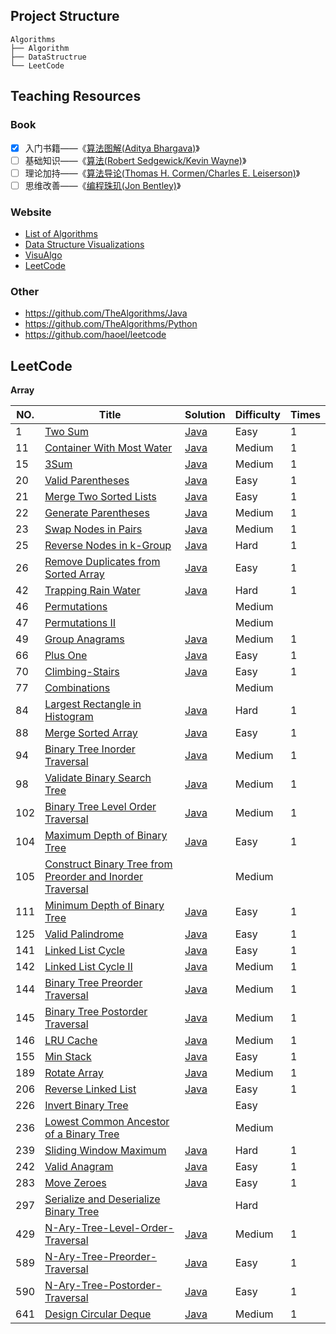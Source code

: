 ## Project Structure

```
Algorithms
├── Algorithm
├── DataStructrue
└── LeetCode
```
##  Teaching Resources

### Book

- [x] 入门书籍——《[算法图解(Aditya Bhargava)](https://book.douban.com/subject/26979890/)》
- [ ] 基础知识——《[算法(Robert Sedgewick/Kevin Wayne)](https://book.douban.com/subject/10432347/)》
- [ ] 理论加持——《[算法导论(Thomas H. Cormen/Charles E. Leiserson)](https://book.douban.com/subject/20432061/)》
- [ ] 思维改善——《[编程珠玑(Jon Bentley)](https://book.douban.com/subject/3227098/)》

### Website

* [List of Algorithms](https://www.wikiwand.com/en/List_of_algorithms)
* [Data Structure Visualizations](https://www.cs.usfca.edu/~galles/visualization/Algorithms.html)
* [VisuAlgo](https://visualgo.net/en)
* [LeetCode](https://leetcode-cn.com/)

### Other

* https://github.com/TheAlgorithms/Java
* https://github.com/TheAlgorithms/Python
* https://github.com/haoel/leetcode

## LeetCode

**Array**

| NO.  | Title                                                        | Solution                                                   | Difficulty | Times |
| ---- | ------------------------------------------------------------ | ---------------------------------------------------------- | ---------- | ----- |
| 1    | [Two Sum](https://leetcode-cn.com/problems/two-sum/)         | [Java](./LeetCode/hashmap/TwoSum.java)                     | Easy       | 1     |
| 11   | [Container With Most Water](https://leetcode-cn.com/problems/container-with-most-water/) | [Java](./LeetCode/array/MostWater.java)                    | Medium     | 1     |
| 15   | [3Sum](https://leetcode-cn.com/problems/3sum/)               | [Java](./LeetCode/array/ThreeSum.java)                     | Medium     | 1     |
| 20   | [Valid Parentheses](https://leetcode-cn.com/problems/valid-parentheses/) | [Java](./LeetCode/stack/ValidParentheses.java)             | Easy       | 1     |
| 21   | [Merge Two Sorted Lists](https://leetcode-cn.com/problems/merge-two-sorted-lists/) | [Java](./LeetCode/list/MergeTwoSortedLists.java)           | Easy       | 1     |
| 22   | [Generate Parentheses](https://leetcode-cn.com/problems/generate-parentheses/) | [Java](./LeetCode/recursive/GenerateParentheses.java)      | Medium     | 1     |
| 23   | [Swap Nodes in Pairs](https://leetcode-cn.com/problems/swap-nodes-in-pairs/) | [Java](./LeetCode/list/SwapNodes.java)                     | Medium     | 1     |
| 25   | [Reverse Nodes in k-Group](https://leetcode-cn.com/problems/reverse-nodes-in-k-group/) | [Java](./LeetCode/list/ReverseNodesKGroup.java)            | Hard       | 1     |
| 26   | [Remove Duplicates from Sorted Array](https://leetcode-cn.com/problems/remove-duplicates-from-sorted-array/) | [Java](./LeetCode/array/RemoveDuplicates.java)             | Easy       | 1     |
| 42   | [Trapping Rain Water](https://leetcode-cn.com/problems/trapping-rain-water/) | [Java](./LeetCode/stack/TrappingRainWater.java)            | Hard       | 1     |
| 46   | [Permutations](https://leetcode-cn.com/problems/permutations/) |                                                            | Medium     |       |
| 47   | [Permutations II](https://leetcode-cn.com/problems/permutations-ii/) |                                                            | Medium     |       |
| 49   | [Group Anagrams](https://leetcode-cn.com/problems/group-anagrams/) | [Java](./LeetCode/hashmap/GroupAnagrams.java)              | Medium     | 1     |
| 66   | [Plus One](https://leetcode-cn.com/problems/plus-one/)       | [Java](./LeetCode/array/PlusOne.java)                      | Easy       | 1     |
| 70   | [Climbing-Stairs](https://leetcode-cn.com/problems/climbing-stairs/) | [Java](./LeetCode/array/ClimbingStairs.java)               | Easy       | 1     |
| 77   | [Combinations](https://leetcode-cn.com/problems/combinations/) |                                                            | Medium     |       |
| 84   | [Largest Rectangle in Histogram](https://leetcode-cn.com/problems/largest-rectangle-in-histogram/) | [Java](./LeetCode/stack/LargestRectangle.java)             | Hard       | 1     |
| 88   | [Merge Sorted Array](https://leetcode-cn.com/problems/merge-sorted-array/) | [Java](./LeetCode/array/MergeSortedArray.java)             | Easy       | 1     |
| 94   | [Binary Tree Inorder Traversal](https://leetcode-cn.com/problems/binary-tree-inorder-traversal/) | [Java](./LeetCode/tree/InOrderTraversal.java)              | Medium     | 1     |
| 98   | [Validate Binary Search Tree](https://leetcode-cn.com/problems/validate-binary-search-tree/) | [Java](./LeetCode/recursive/ValidateBinarySearchTree.java) | Medium     | 1     |
| 102  | [Binary Tree Level Order Traversal](https://leetcode-cn.com/problems/binary-tree-level-order-traversal/) | [Java](./LeetCode/tree/LevelOrderTraversal2.java)          | Medium     | 1     |
| 104  | [Maximum Depth of Binary Tree](https://leetcode-cn.com/problems/maximum-depth-of-binary-tree/) | [Java](./LeetCode/recursive/MaximumDepth.java)             | Easy       | 1     |
| 105  | [Construct Binary Tree from Preorder and Inorder Traversal](https://leetcode-cn.com/problems/construct-binary-tree-from-preorder-and-inorder-traversal/) |                                                            | Medium     |       |
| 111  | [Minimum Depth of Binary Tree](https://leetcode-cn.com/problems/minimum-depth-of-binary-tree/) | [Java](./LeetCode/recursive/MinimumDepth.java)             | Easy       | 1     |
| 125  | [Valid Palindrome](https://leetcode-cn.com/problems/valid-palindrome/) | [Java](./LeetCode/string/ValidPalindrome.java)             | Easy       | 1     |
| 141  | [Linked List Cycle](https://leetcode-cn.com/problems/linked-list-cycle/) | [Java](./LeetCode/list/LinkedListCycle.java)               | Easy       | 1     |
| 142  | [Linked List Cycle II](https://leetcode-cn.com/problems/linked-list-cycle-ii/) | [Java](./LeetCode/list/LinkedListCycleTwo.java)            | Medium     | 1     |
| 144  | [Binary Tree Preorder Traversal](https://leetcode-cn.com/problems/binary-tree-preorder-traversal/) | [Java](./LeetCode/tree/PreorderTraversal.java)             | Medium     | 1     |
| 145  | [Binary Tree Postorder Traversal](https://leetcode-cn.com/problems/binary-tree-postorder-traversal/) | [Java](./LeetCode/tree/PostorderTraversal.java)            | Medium     | 1     |
| 146  | [LRU Cache](https://leetcode-cn.com/problems/lru-cache/)     | [Java](./LeetCode/list/LRUCache.java)                      | Medium     | 1     |
| 155  | [Min Stack](https://leetcode-cn.com/problems/min-stack/)     | [Java](./LeetCode/stack/MinStack.java)                     | Easy       | 1     |
| 189  | [Rotate Array](https://leetcode-cn.com/problems/rotate-array/) | [Java](./LeetCode/array/RotateArray.java)                  | Medium     | 1     |
| 206  | [Reverse Linked List](https://leetcode-cn.com/problems/reverse-linked-list/) | [Java](./LeetCode/list/ReverseLinkedList.java)             | Easy       | 1     |
| 226  | [Invert Binary Tree](https://leetcode-cn.com/problems/invert-binary-tree/) |                                                            | Easy       |       |
| 236  | [Lowest Common Ancestor of a Binary Tree](https://leetcode-cn.com/problems/lowest-common-ancestor-of-a-binary-tree/) |                                                            | Medium     |       |
| 239  | [Sliding Window Maximum](https://leetcode-cn.com/problems/sliding-window-maximum/) | [Java](./LeetCode/queue/SlidingWindowMaximum.java)         | Hard       | 1     |
| 242  | [Valid Anagram](https://leetcode-cn.com/problems/valid-anagram/) | [Java](./LeetCode/hashmap/ValidAnagram.java)               | Easy       | 1     |
| 283  | [Move Zeroes](https://leetcode-cn.com/problems/move-zeroes/) | [Java](./LeetCode/array/MoveZeroes.java)                   | Easy       | 1     |
| 297  | [Serialize and Deserialize Binary Tree](https://leetcode-cn.com/problems/serialize-and-deserialize-binary-tree/) |                                                            | Hard       |       |
| 429  | [N-Ary-Tree-Level-Order-Traversal](https://leetcode-cn.com/problems/n-ary-tree-level-order-traversal/) | [Java](./LeetCode/tree/NLevelOrderTraversal.java)          | Medium     | 1     |
| 589  | [N-Ary-Tree-Preorder-Traversal](https://leetcode-cn.com/problems/n-ary-tree-preorder-traversal) | [Java](./LeetCode/tree/NPreorderTraversal.java)            | Easy       | 1     |
| 590  | [N-Ary-Tree-Postorder-Traversal](https://leetcode-cn.com/problems/n-ary-tree-postorder-traversal/) | [Java](./LeetCode/tree/NPreorderTraversal.java)            | Easy       | 1     |
| 641  | [Design Circular Deque](https://leetcode-cn.com/problems/design-circular-deque/) | [Java](./LeetCode/queue/MyCircularDeque.java)              | Medium     | 1     |